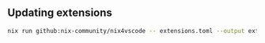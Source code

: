 ## Updating extensions

```bash
nix run github:nix-community/nix4vscode -- extensions.toml --output extensions.nix && nix fmt extensions.nix
```
